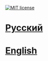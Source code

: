 [![MIT license](http://img.shields.io/badge/license-MIT-brightgreen.svg)](http://opensource.org/licenses/MIT)

# [Русский](docs/ru.md)

# [English](docs/en.md)

